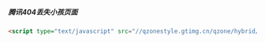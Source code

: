 ##### 腾讯404丢失小孩页面

```html
<script type="text/javascript" src="//qzonestyle.gtimg.cn/qzone/hybrid/app/404/search_children.js" charset="utf-8"></script>
```

